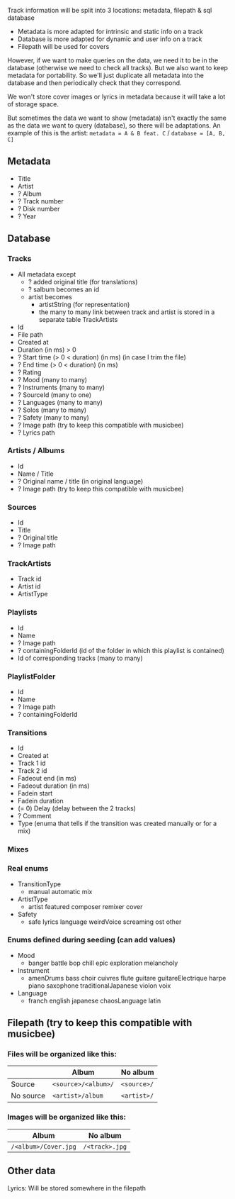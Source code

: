 Track information will be split into 3 locations: metadata, filepath & sql database

- Metadata is more adapted for intrinsic and static info on a track
- Database is more adapted for dynamic and user info on a track
- Filepath will be used for covers

However, if we want to make queries on the data, we need it to be in the database (otherwise we need to check all tracks). But we also want to keep metadata for portability. So we'll just duplicate all metadata into the database and then periodically check that they correspond.

We won't store cover images or lyrics in metadata because it will take a lot of storage space.

But sometimes the data we want to show (metadata) isn't exactly the same as the data we want to query (database), so there will be adaptations. An example of this is the artist: `metadata = A & B feat. C` / `database = [A, B, C]`

## Metadata

- Title
- Artist
- ? Album
- ? Track number
- ? Disk number
- ? Year

## Database

### Tracks

- All metadata except
  - ? added original title (for translations)
  - ? salbum becomes an id
  - artist becomes
    - artistString (for representation)
    - the many to many link between track and artist is stored in a separate table TrackArtists
- Id
- File path
- Created at
- Duration (in ms) > 0
- ? Start time (> 0 < duration) (in ms) (in case I trim the file)
- ? End time (> 0 < duration) (in ms)
- ? Rating
- ? Mood (many to many)
- ? Instruments (many to many)
- ? SourceId (many to one)
- ? Languages (many to many)
- ? Solos (many to many)
- ? Safety (many to many)
- ? Image path (try to keep this compatible with musicbee)
- ? Lyrics path

### Artists / Albums

- Id
- Name / Title
- ? Original name / title (in original language)
- ? Image path (try to keep this compatible with musicbee)

### Sources

- Id
- Title
- ? Original title
- ? Image path

### TrackArtists

- Track id
- Artist id
- ArtistType

### Playlists

- Id
- Name
- ? Image path
- ? containingFolderId (id of the folder in which this playlist is contained)
- Id of corresponding tracks (many to many)

### PlaylistFolder

- Id
- Name
- ? Image path
- ? containingFolderId

### Transitions

- Id
- Created at
- Track 1 id
- Track 2 id
- Fadeout end (in ms)
- Fadeout duration (in ms)
- Fadein start
- Fadein duration
- (= 0) Delay (delay between the 2 tracks)
- ? Comment
- Type (enuma that tells if the transition was created manually or for a mix)

### Mixes

<!-- TODO: Add mixes to database -->

### Real enums

- TransitionType
  - manual automatic mix
- ArtistType
  - artist featured composer remixer cover
- Safety
  - safe lyrics language weirdVoice screaming ost other

### Enums defined during seeding (can add values)

- Mood
  - banger battle bop chill epic exploration melancholy
- Instrument
  - amenDrums bass choir cuivres flute guitare guitareElectrique harpe piano saxophone traditionalJapanese violon voix
- Language
  - franch english japanese chaosLanguage latin

## Filepath (try to keep this compatible with musicbee)

### Files will be organized like this:

|           | Album               | No album    |
| --------- | ------------------- | ----------- |
| Source    | `<source>/<album>/` | `<source>/` |
| No source | `<artist>/album`    | `<artist>/` |

### Images will be organized like this:

| Album                | No album       |
| -------------------- | -------------- |
| `/<album>/Cover.jpg` | `/<track>.jpg` |

## Other data

Lyrics: Will be stored somewhere in the filepath

<!-- TODO: Correctly delete files associated with objects when they are deleted (mainly images) -->

<!-- TODO: Fix Musicbee bug that happens when you set album covers before putting the tracks in their respective folders, and every track gets the same cover -->
